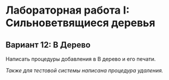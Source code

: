 # Лабораторная работа I: Сильноветвящиеся деревья

## Вариант 12: B Дерево

Написать процедуры добавления в B дерево и его печати. 

_Также для тестовой системы написана процедура удаления._
